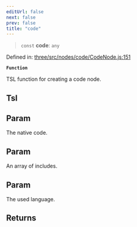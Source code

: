 ```yaml
---
editUrl: false
next: false
prev: false
title: "code"
---
```


> `const` **code**: `any`

Defined in: [three/src/nodes/code/CodeNode.js:151](https://github.com/DefinitelyMaybe/three-i18n/blob/fa57b79433d1c349ffb23a78727299c8d4190136/three/src/nodes/code/CodeNode.js#L151)

**`Function`**

TSL function for creating a code node.

## Tsl

## Param

The native code.

## Param

An array of includes.

## Param

The used language.

## Returns

